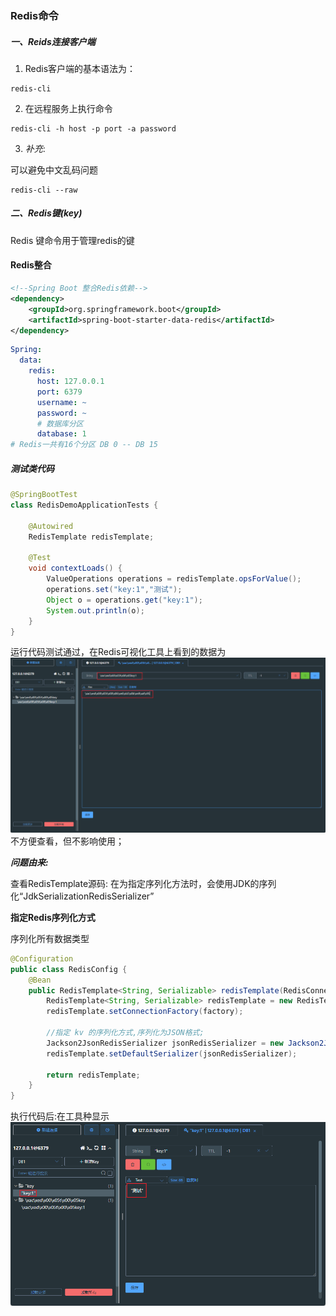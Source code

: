 ### Redis命令

##### 一、Reids连接客户端
1. Redis客户端的基本语法为：
```shell
redis-cli
```

2. 在远程服务上执行命令
```shell
redis-cli -h host -p port -a password
```

3. _补充_:

可以避免中文乱码问题
```shell
redis-cli --raw
```



##### 二、Redis键(key)
Redis 键命令用于管理redis的键



#### Redis整合

```xml
<!--Spring Boot 整合Redis依赖-->
<dependency>
    <groupId>org.springframework.boot</groupId>
    <artifactId>spring-boot-starter-data-redis</artifactId>
</dependency>
```
```yaml
Spring:
  data:
    redis:
      host: 127.0.0.1
      port: 6379
      username: ~
      password: ~
      # 数据库分区 
      database: 1
# Redis一共有16个分区 DB 0 -- DB 15
```

##### 测试类代码

```java
@SpringBootTest
class RedisDemoApplicationTests {

    @Autowired
    RedisTemplate redisTemplate;

    @Test
    void contextLoads() {
        ValueOperations operations = redisTemplate.opsForValue();
        operations.set("key:1","测试");
        Object o = operations.get("key:1");
        System.out.println(o);
    }
}
```

运行代码测试通过，在Redis可视化工具上看到的数据为
![img.png](images/img.png)
不方便查看，但不影响使用；

**_问题由来:_**

查看RedisTemplate源码:
在为指定序列化方法时，会使用JDK的序列化“JdkSerializationRedisSerializer”

**指定Redis序列化方式**

序列化所有数据类型

```java
@Configuration
public class RedisConfig {
    @Bean
    public RedisTemplate<String, Serializable> redisTemplate(RedisConnectionFactory factory){
        RedisTemplate<String, Serializable> redisTemplate = new RedisTemplate<>();
        redisTemplate.setConnectionFactory(factory);

        //指定 kv 的序列化方式,序列化为JSON格式;
        Jackson2JsonRedisSerializer jsonRedisSerializer = new Jackson2JsonRedisSerializer(Serializable.class);
        redisTemplate.setDefaultSerializer(jsonRedisSerializer);

        return redisTemplate;
    }
}
```
执行代码后:在工具种显示
![img.png](images/img_1.png)